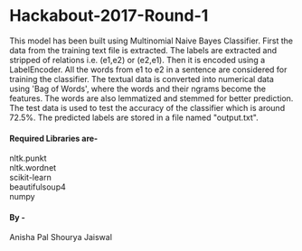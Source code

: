# Hackabout-2017-Round-1

This model has been built using Multinomial Naive Bayes Classifier. First the data from the training text file is extracted.  The labels are extracted and stripped of relations i.e. (e1,e2) or (e2,e1). Then it is encoded using a LabelEncoder. All the words from e1 to e2 in a sentence are considered for training the classifier. The textual data is converted into numerical data using 'Bag of Words', where the words and their ngrams become the features. The words are also lemmatized and stemmed for better prediction. The test data is used to test the accuracy of the classifier which is around 72.5%. The predicted labels are stored in a file named "output.txt".

#### Required Libraries are-

nltk.punkt  
nltk.wordnet  
scikit-learn   
beautifulsoup4  
numpy  
 
 
#### By - 
Anisha Pal
Shourya Jaiswal

